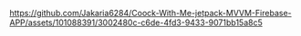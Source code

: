 

https://github.com/Jakaria6284/Coock-With-Me-jetpack-MVVM-Firebase-APP/assets/101088391/3002480c-c6de-4fd3-9433-9071bb15a8c5

